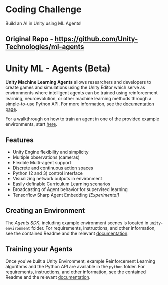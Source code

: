 # Coding Challenge

Build an AI in Unity using ML Agents! 

## Original Repo - https://github.com/Unity-Technologies/ml-agents

# Unity ML - Agents (Beta)

**Unity Machine Learning Agents** allows researchers and developers to
create games and simulations using the Unity Editor which serve as
environments where intelligent agents can be trained using
reinforcement learning, neuroevolution, or other machine learning
methods through a simple-to-use Python API. For more information, see
the [documentation page](docs).

For a walkthrough on how to train an agent in one of the provided
example environments, start
[here](docs/Getting-Started-with-Balance-Ball.md).

## Features
* Unity Engine flexibility and simplicity
* Multiple observations (cameras)
* Flexible Multi-agent support
* Discrete and continuous action spaces
* Python (2 and 3) control interface
* Visualizing network outputs in environment
* Easily definable Curriculum Learning scenarios
* Broadcasting of Agent behavior for supervised learning
* Tensorflow Sharp Agent Embedding _[Experimental]_

## Creating an Environment

The _Agents SDK_, including example environment scenes is located in
`unity-environment` folder. For requirements, instructions, and other
information, see the contained Readme and the relevant
[documentation](docs/Making-a-new-Unity-Environment.md).

## Training your Agents

Once you've built a Unity Environment, example Reinforcement Learning
algorithms and the Python API are available in the `python`
folder. For requirements, instructions, and other information, see the
contained Readme and the relevant
[documentation](docs/Unity-Agents---Python-API.md).
